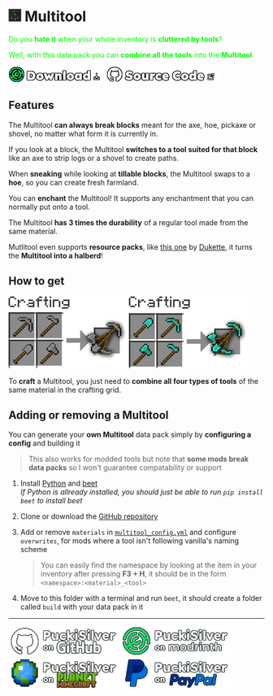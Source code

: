 # <img src="images/pack.png" height=25> **Multitool**

<font color="#00ff00">Do you **hate it** when your whole inventory is **cluttered by tools**?

Well, with this data pack you can **combine all the tools** into the **Multitool**.</font>

[![Download on Modrinth](https://raw.githubusercontent.com/PuckiSilver/static-files/main/link_logos/modrinth_download.png)](https://modrinth.com/project/multitool/versions)
[![Sourcecode on GitHub](https://raw.githubusercontent.com/PuckiSilver/static-files/main/link_logos/github_source_code.png)](https://github.com/ps-dps/Multitool)

## **Features**
The Multitool **can always break blocks** meant for the axe, hoe, pickaxe or shovel, no matter what form it is currently in.

If you look at a block, the Multitool **switches to a tool suited for that block** like an axe to strip logs or a shovel to create paths.

When **sneaking** while looking at **tillable blocks**, the Multitool swaps to a **hoe**, so you can create fresh farmland.

You can **enchant** the Multitool!
It supports any enchantment that you can normally put onto a tool.

The Multitool **has 3 times the durability** of a regular tool made from the same material.

Mutlitool even supports **resource packs**, like [this one](https://modrinth.com/resourcepack/dukette-halberds) by [Dukette](https://modrinth.com/user/theDukette), it turns the **Multitool into a halberd**!

## **How to get**

![craft_stone_multitool](images/craft_stone_multitool.png)
![craft_diamond_multitool](images/craft_diamond_multitool.png)

To **craft** a Multitool, you just need to **combine all four types of tools** of the same material in the crafting grid.

## **Adding or removing a Multitool**
You can generate your **own Multitool** data pack simply by **configuring a config** and building it

> This also works for modded tools but note that **some mods break data packs** so I won't guarantee compatability or support

1. Install [Python](https://www.python.org/downloads/) and [beet](https://github.com/mcbeet/beet)<br>
    _If Python is allready installed, you should just be able to run `pip install beet` to install beet_

2. Clone or download the [GitHub repository](https://github.com/ps-dps/Multitool)

3. Add or remove `materials` in [`multitool_config.yml`](multitool_config.yml) and configure `overwrites`, for mods where a tool isn't following vanilla's naming scheme
    > You can easily find the namespace by looking at the item in your inventory after pressing **F3 + H**, it should be in the form `<namespace>:<material>_<tool>`

4. Move to this folder with a terminal and run `beet`, it should create a folder called `build` with your data pack in it

---
[![PuckiSilver on GitHub](https://raw.githubusercontent.com/PuckiSilver/static-files/main/link_logos/GitHub.png)](https://github.com/PuckiSilver)[![PuckiSilver on modrinth](https://raw.githubusercontent.com/PuckiSilver/static-files/main/link_logos/modrinth.png)](https://modrinth.com/user/PuckiSilver)[![PuckiSilver on PlanetMinecraft](https://raw.githubusercontent.com/PuckiSilver/static-files/main/link_logos/PlanetMinecraft.png)](https://planetminecraft.com/m/PuckiSilver)[![PuckiSilver on PayPal](https://raw.githubusercontent.com/PuckiSilver/static-files/main/link_logos/PayPal.png)](https://paypal.me/puckisilver)
